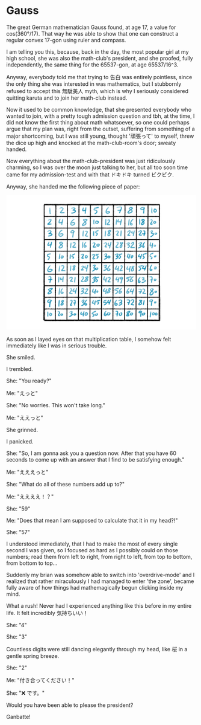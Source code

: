 # Gauss

The great German mathematician Gauss found, at age 17, a value for cos(360°/17). That way he was able to show that one can construct a regular convex 17-gon using ruler and compass.

I am telling you this, because, back in the day, the most popular girl at my high school, she was also the math-club's president, and she proofed, fully independently, the same thing for the 65537-gon, at age 65537/16^3.

Anyway, everybody told me that trying to 告白 was entirely pointless, since the only thing she was interested in was mathematics, but I stubbornly refused to accept this 無駄美人 myth, which is why I seriously considered quitting karuta and to join her math-club instead.

Now it used to be common knowledge, that she presented everybody who wanted to join, with a pretty tough admission question and tbh, at the time, I did not know the first thing about math whatsoever, so one could perhaps argue that my plan was, right from the outset, suffering from something of a major shortcoming, but I was still young, thought '頑張って' to myself, threw the dice up high and knocked at the math-club-room's door; sweaty handed.

Now everything about the math-club-president was just ridiculously charming, so I was over the moon just talking to her, but all too soon time came for my admission-test and with that ドキドキ turned ビクビク.

Anyway, she handed me the following piece of paper:

![alt](multiplication_table.jpg)

As soon as I layed eyes on that multiplication table, I somehow felt immediately like I was in serious trouble.

She smiled.

I trembled.

She: "You ready?"

Me: "えっと"

She: "No worries. This won't take long."

Me: "ええっと"

She grinned.

I panicked.

She: "So, I am gonna ask you a question now. After that you have 60 seconds to come up with an answer that I find to be satisfying enough."

Me: "えええっと"

She: "What do all of these numbers add up to?"

Me: "ええええ！？"

She: "59"

Me: "Does that mean I am supposed to calculate that it in my head?!"

She: "57"

I understood immediately, that I had to make the most of every single second I was given, so I focused as hard as I possibly could on those numbers; read them from left to right, from right to left, from top to bottom, from bottom to top...

Suddenly my brian was somehow able to switch into 'overdrive-mode' and I realized that rather miraculously I had managed to enter 'the zone', became fully aware of how things had mathemagically begun clicking inside my mind.

What a rush! Never had I experienced anything like this before in my entire life. It felt incredibly 気持ちいい！

She: "4"

She: "3"

Countless digits were still dancing elegantly through my head, like 桜 in a gentle spring breeze.

She: "2"

Me: "付き合ってください！"

She: ":x: です。"

Would you have been able to please the president?

Ganbatte!
